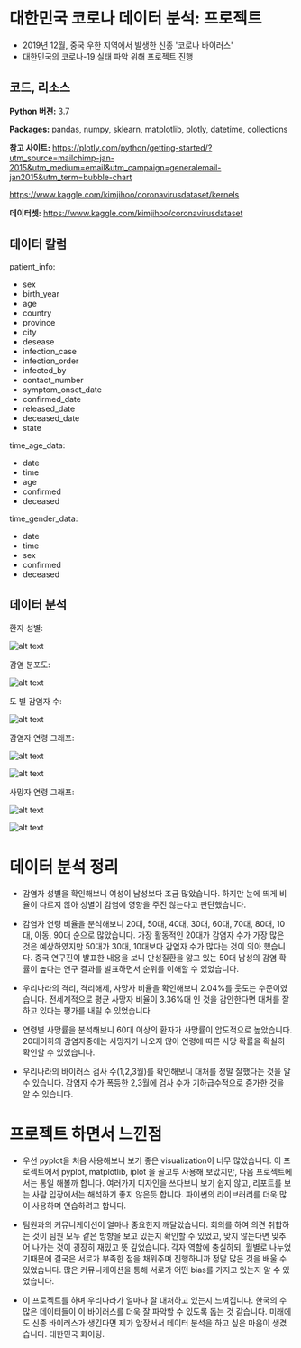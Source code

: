#  대한민국 코로나 데이터 분석: 프로젝트

* 2019년 12월, 중국 우한 지역에서 발생한 신종 '코로나 바이러스'
* 대한민국의 코로나-19 실태 파악 위해 프로젝트 진행 



## 코드, 리소스

**Python 버젼:** 3.7

**Packages:** pandas, numpy, sklearn, matplotlib, plotly, datetime, collections

**참고 사이트:** https://plotly.com/python/getting-started/?utm_source=mailchimp-jan-2015&utm_medium=email&utm_campaign=generalemail-jan2015&utm_term=bubble-chart

https://www.kaggle.com/kimjihoo/coronavirusdataset/kernels

**데이터셋:** https://www.kaggle.com/kimjihoo/coronavirusdataset

## 데이터 칼럼

patient_info: 
* sex
* birth_year
* age
* country
* province
* city
* desease
* infection_case
* infection_order
* infected_by
* contact_number
* symptom_onset_date
* confirmed_date
* released_date
* deceased_date
* state

time_age_data:
* date
* time
* age
* confirmed
* deceased

time_gender_data:
* date
* time
* sex
* confirmed
* deceased

## 데이터 분석


환자 성별:

![alt text](https://github.com/jaek1997/corona_analysis_proj/blob/master/gender_corona%20graph.png)

감염 분포도: 

![alt text](https://github.com/jaek1997/corona_analysis_proj/blob/master/corona_korea_map.png)

도 별 감염자 수: 

![alt text](https://github.com/jaek1997/corona_analysis_proj/blob/master/province_corona.png)

감염자 연령 그래프: 

![alt text](https://github.com/jaek1997/corona_analysis_proj/blob/master/infected_age.png)
 

![alt text](https://github.com/jaek1997/corona_analysis_proj/blob/master/rid_graph.png)


사망자 연령 그래프: 

![alt text](https://github.com/jaek1997/corona_analysis_proj/blob/master/age_decease.png)


 
![alt text](https://github.com/jaek1997/corona_analysis_proj/blob/master/jan_feb_march.png)


# 데이터 분석 정리 

* 감염자 성별을 확인해보니 여성이 남성보다 조금 많았습니다. 하지만 눈에 띄게 비율이 다르지 않아 성별이 감염에 영향을 주진 않는다고 판단했습니다. 

* 감염자 연령 비율을 분석해보니 20대, 50대, 40대, 30대, 60대, 70대, 80대, 10대, 아동, 90대 순으로 많았습니다. 가장 활동적인 20대가 감염자 수가 가장 많은 것은 예상하였지만 50대가 30대, 10대보다 감염자 수가 많다는 것이 의아 했습니다. 중국 연구진이 발표한 내용을 보니 만성질환을 앓고 있는 50대 남성의 감염 확률이 높다는 연구 결과를 발표하면서 순위를 이해할 수 있었습니다. 

* 우리나라의 격리, 격리해제, 사망자 비율을 확인해보니 2.04%를 웃도는 수준이였습니다. 전세계적으로 평균 사망자 비율이 3.36%대 인 것을 감안한다면 대처를 잘하고 있다는 평가를 내릴 수 있었습니다. 

* 연령별 사망률을 분석해보니 60대 이상의 환자가 사망률이 압도적으로 높았습니다. 20대이하의 감염자중에는 사망자가 나오지 않아 연령에 따른 사망 확률을 확실히 확인할 수 있었습니다.  

* 우리나라의 바이러스 검사 수(1,2,3월)를 확인해보니 대처를 정말 잘했다는 것을 알 수 있습니다. 감염자 수가 폭등한 2,3월에 검사 수가 기하급수적으로 증가한 것을 알 수 있습니다.  

# 프로젝트 하면서 느낀점

* 우선 pyplot을 처음 사용해보니 보기 좋은 visualization이 너무 많았습니다. 이 프로젝트에서 pyplot, matplotlib, iplot 을 골고루 사용해 보았지만, 다음 프로젝트에서는 통일 해볼까 합니다. 여러가지 디자인을 쓰다보니 보기 쉽지 않고, 리포트를 보는 사람 입장에서는 해석하기 좋지 않은듯 합니다. 파이썬의 라이브러리를 더욱 많이 사용하며 연습하려고 합니다. 

* 팀원과의 커뮤니케이션이 얼마나 중요한지 깨달았습니다. 회의를 하여 의견 취합하는 것이 팀원 모두 같은 방향을 보고 있는지 확인할 수 있었고, 맞지 않는다면 맞추어 나가는 것이 굉장히 재밌고 뜻 깊었습니다. 각자 역할에 충실하되, 월별로 나누었기때문에 결국은 서로가 부족한 점을 채워주며 진행하니까 정말 많은 것을 배울 수 있었습니다. 많은 커뮤니케이션을 통해 서로가 어떤 bias를 가지고 있는지 알 수 있었습니다. 

* 이 프로젝트를 하며 우리나라가 얼마나 잘 대처하고 있는지 느껴집니다. 한국의 수많은 데이터들이 이 바이러스를 더욱 잘 파악할 수 있도록 돕는 것 같습니다. 미래에도 신종 바이러스가 생긴다면 제가 앞장서서 데이터 분석을 하고 싶은 마음이 생겼습니다. 대한민국 화이팅. 
